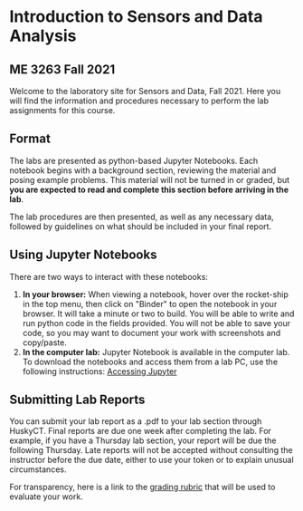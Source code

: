 # Introduction to Sensors and Data Analysis
## ME 3263 Fall 2021

Welcome to the laboratory site for Sensors and Data, Fall 2021. Here you will find the information and procedures necessary to perform the lab assignments for this course.

## Format

The labs are presented as python-based Jupyter Notebooks. Each notebook begins with a background section, reviewing the material and posing example problems. This material will not be turned in or graded, but __you are expected to read and complete this section before arriving in the lab__.

The lab procedures are then presented, as well as any necessary data, followed by guidelines on what should be included in your final report.

## Using Jupyter Notebooks

There are two ways to interact with these notebooks:

1. __In your browser:__ When viewing a notebook, hover over the rocket-ship in the top menu, then click on "Binder" to open the notebook in your browser. It will take a minute or two to build. You will be able to write and run python code in the fields provided. You will not be able to save your code, so you may want to document your work with screenshots and copy/paste.
1. __In the computer lab:__ Jupyter Notebook is available in the computer lab. To download the notebooks and access them from a lab PC, use the following instructions: [Accessing Jupyter](https://raw.githubusercontent.com/cooperrc/sensors_and_data/master/Access_Jupyter.pdf)

## Submitting Lab Reports

You can submit your lab report as a .pdf to your lab section through HuskyCT. Final reports are due one week after completing the lab. For example, if you have a Thursday lab section, your report will be due the following Thursday. Late reports will not be accepted without consulting the instructor before the due date, either to use your token or to explain unusual circumstances.

For transparency, here is a link to the [grading rubric](https://raw.githubusercontent.com/cooperrc/sensors_and_data/master/Rubric.pdf) that will be used to evaluate your work.